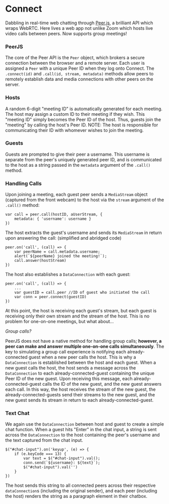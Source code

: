 # Connect
Dabbling in real-time web chatting through [Peer.js](https://peerjs.com/), a brilliant API which wraps WebRTC. Here lives a web app not unlike Zoom which hosts live video calls between peers. Now supports group meetings!

### PeerJS
The core of the Peer API is the `Peer` object, which brokers a secure connection between the browser and a remote server. Each user is assigned a `Peer` with a unique Peer ID when they log onto Connect. The `.connect(id)` and `.call(id, stream, metadata)` methods allow peers to remotely establish data and media connections with other peers on the server.

### Hosts
A random 6-digit "meeting ID" is automatically generated for each meeting. The host may assign a custom ID to their meeting if they wish. This "meeting ID" simply becomes the Peer ID of the host. Thus, guests join the "meeting" by calling the host's Peer ID. NOTE: The host is responsible for communicating their ID with whomever wishes to join the meeting. 

### Guests
Guests are prompted to give their peer a username. This username is separate from the peer's uniquely generated peer ID, and is communicated to the host as a string passed in the `metadata` argument of the `.call()` method. 

### Handling Calls
Upon joining a meeting, each guest peer sends a `MediaStream` object (captured from the front webcam) to the host via the `stream` argument of the `.call()` method:

    var call = peer.call(hostID, aUserStream, {
        metadata: { 'username': username }
    })

The host extracts the guest's username and sends its `MediaStream` in return upon answering the call: 
(simplified and abridged code)

    peer.on('call', (call) => {
        var peerName = call.metadata.username;
        alert(`${peerName} joined the meeting!`);
        call.answer(hostStream)
    })

The host also establishes a `DataConnection` with each guest:

    peer.on('call', (call) => {
        ...
        var guestID = call.peer //ID of guest who initiated the call
        var conn = peer.connect(guestID)
    })

At this point, the host is receiving each guest's stream, but each guest is receiving only their own stream and the stream of the host. This is no problem for one-on-one meetings, but what about...

*Group calls?*

PeerJS does not have a native method for handling group calls; **however, a peer can make and answer multiple one-on-one calls simultaneously**. The key to simulating a group call experience is notifying each already-connected guest when a new peer calls the host. This is why a `DataConnection` is established between the host and each guest. When a new guest calls the host, the host sends a message across the `DataConnection` to each already-connected-guest containing the unique Peer ID of the new guest. Upon receiving this message, each already-connected-guest calls the ID of the new guest, and the new guest answers each call. In this way, the host receives the stream of the new guest, the already-connected-guests send their streams to the new guest, and the new guest sends its stream in return to each already-connected-guest. 

### Text Chat 
We again use the `DataConnection` between host and guest to create a simple chat function. When a guest hits "Enter" in the chat input, a string is sent across the `DataConnection` to the host containing the peer's username and the text captured from the chat input.

    $("#chat-input").on('keyup', (e) => {
        if (e.keyCode === 13) {
            var text = $("#chat-input").val();
            conn.send(`${username}: ${text}`);
            $("#chat-input").val('')
        }
    })

The host sends this string to all connected peers across their respective `dataConnection`s (including the original sender), and each peer (including the host) renders the string as a paragraph element in their chatbox. 
